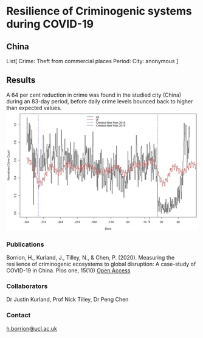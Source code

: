 # Resilience of Criminogenic systems during COVID-19
## China

List[
Crime: Theft from commercial places
Period: 
City: anonymous
]
## Results
A 64 per cent reduction in crime was found in the studied city (China) during an 83-day period, before daily crime levels bounced back to higher than expected values.
![Image](./China_timeseries_commercial_theft.png)

### Publications

Borrion, H., Kurland, J., Tilley, N., & Chen, P. (2020). Measuring the resilience of criminogenic ecosystems to global disruption: A case-study of COVID-19 in China. Plos one, 15(10) [Open Access](https://journals.plos.org/plosone/article?id=10.1371/journal.pone.0240077)



### Collaborators

Dr Justin Kurland,  Prof Nick Tilley, Dr Peng Chen


### Contact

h.borrion@ucl.ac.uk

